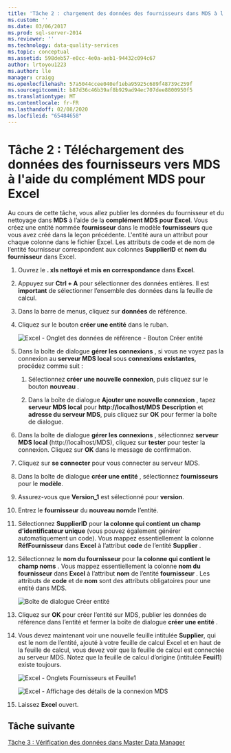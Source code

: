 ```yaml
---
title: 'Tâche 2 : chargement des données des fournisseurs dans MDS à l’aide de Complément MDS pour Excel | Microsoft Docs'
ms.custom: ''
ms.date: 03/06/2017
ms.prod: sql-server-2014
ms.reviewer: ''
ms.technology: data-quality-services
ms.topic: conceptual
ms.assetid: 598deb57-e0cc-4e0a-aeb1-94432c094c67
author: lrtoyou1223
ms.author: lle
manager: craigg
ms.openlocfilehash: 57a5044ccee040ef1eba95925c689f48739c259f
ms.sourcegitcommit: b87d36c46b39af8b929ad94ec707dee8800950f5
ms.translationtype: MT
ms.contentlocale: fr-FR
ms.lasthandoff: 02/08/2020
ms.locfileid: "65484658"
---
```

# <a name="task-2-uploading-supplier-data-to-mds-using-mds-add-in-for-excel"></a>Tâche 2 : Téléchargement des données des fournisseurs vers MDS à l'aide du complément MDS pour Excel
  Au cours de cette tâche, vous allez publier les données du fournisseur et du nettoyage dans **MDS** à l’aide de la **complément MDS pour Excel**. Vous créez une entité nommée **fournisseur** dans le modèle **fournisseurs** que vous avez créé dans la leçon précédente. L'entité aura un attribut pour chaque colonne dans le fichier Excel. Les attributs de code et de nom de l’entité fournisseur correspondent aux colonnes **SupplierID** et **nom du fournisseur** dans Excel.  
  
1.  Ouvrez le **. xls nettoyé et mis en correspondance** dans **Excel**.  
  
2.  Appuyez sur **Ctrl + A** pour sélectionner des données entières. Il est **important** de sélectionner l’ensemble des données dans la feuille de calcul.  
  
3.  Dans la barre de menus, cliquez sur **données** de référence.  
  
4.  Cliquez sur le bouton **créer une entité** dans le ruban.  
  
     ![Excel - Onglet des données de référence - Bouton Créer entité](../../2014/tutorials/media/et-ulingsdtomdsusingmdsaddinforexcel-01.jpg "Excel - Onglet des données de référence - Bouton Créer entité")  
  
5.  Dans la boîte de dialogue **gérer les connexions** , si vous ne voyez pas la connexion au **serveur MDS local** sous **connexions existantes**, procédez comme suit :  
  
    1.  Sélectionnez **créer une nouvelle connexion**, puis cliquez sur le bouton **nouveau** .  
  
    2.  Dans la boîte de dialogue **Ajouter une nouvelle connexion** , tapez **serveur MDS local** pour **http://localhost/MDS** **Description** et **adresse du serveur MDS**, puis cliquez sur **OK** pour fermer la boîte de dialogue.  
  
6.  Dans la boîte de dialogue **gérer les connexions** , sélectionnez **serveur MDS local** (http://localhost/MDS), cliquez sur **tester** pour tester la connexion. Cliquez sur **OK** dans le message de confirmation.  
  
7.  Cliquez sur **se connecter** pour vous connecter au serveur MDS.  
  
8.  Dans la boîte de dialogue **créer une entité** , sélectionnez **fournisseurs** pour le **modèle**.  
  
9. Assurez-vous que **Version_1** est sélectionné pour **version**.  
  
10. Entrez le **fournisseur** du **nouveau nom**de l’entité.  
  
11. Sélectionnez **SupplierID** pour **la colonne qui contient un champ d’identificateur unique** (vous pouvez également générer automatiquement un code). Vous mappez essentiellement la colonne **RéfFournisseur** dans **Excel** à l’attribut **code** de l’entité **Supplier** .  
  
12. Sélectionnez le **nom du fournisseur** pour **la colonne qui contient le champ noms** . Vous mappez essentiellement la colonne **nom du fournisseur** dans **Excel** à l’attribut **nom** de l’entité **fournisseur** . Les attributs de **code** et de **nom** sont des attributs obligatoires pour une entité dans MDS.  
  
     ![Boîte de dialogue Créer entité](../../2014/tutorials/media/et-ulingsdtomdsusingmdsaddinforexcel-02.jpg "Boîte de dialogue Créer entité")  
  
13. Cliquez sur **OK** pour créer l’entité sur MDS, publier les données de référence dans l’entité et fermer la boîte de dialogue **créer une entité** .  
  
14. Vous devez maintenant voir une nouvelle feuille intitulée **Supplier**, qui est le nom de l’entité, ajouté à votre feuille de calcul Excel et en haut de la feuille de calcul, vous devez voir que la feuille de calcul est connectée au serveur MDS. Notez que la feuille de calcul d’origine (intitulée **Feuil1**) existe toujours.  
  
     ![Excel - Onglets Fournisseurs et Feuille1](../../2014/tutorials/media/et-ulingsdtomdsusingmdsaddinforexcel-03.jpg "Excel - Onglets Fournisseurs et Feuille1")  
  
     ![Excel - Affichage des détails de la connexion MDS](../../2014/tutorials/media/et-ulingsdtomdsusingmdsaddinforexcel-04.jpg "Excel - Affichage des détails de la connexion MDS")  
  
15. Laissez **Excel** ouvert.  
  
## <a name="next-task"></a>Tâche suivante  
 [Tâche 3 : Vérification des données dans Master Data Manager](../../2014/tutorials/task-3-verifying-the-data-in-master-data-manager.md)  
  
  
